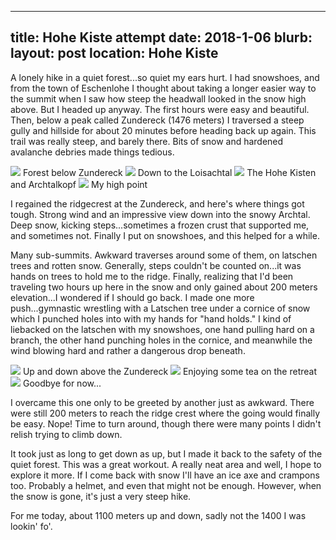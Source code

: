 
---
title: Hohe Kiste attempt
date: 2018-1-06
blurb:
layout: post
location: Hohe Kiste
---

A lonely hike in a quiet forest...so quiet my ears hurt. I had snowshoes, and
from the town of Eschenlohe I thought about taking a longer easier way
to the summit when I saw how steep the headwall looked in the snow high
above. But I headed up anyway. The first hours were easy and beautiful.
Then, below a peak called Zundereck (1476 meters) I traversed a steep
gully and hillside for about 20 minutes before heading back up again.
This trail was really steep, and barely there. Bits of snow and hardened
avalanche debries made things tedious.

<a href='https://www.flickr.com/photos/55338612@N00/25684281368'>
<img src='https://farm5.static.flickr.com/4689/25684281368_b2e2ff4e92_b.jpg'></a>
Forest below Zundereck



<a href='https://www.flickr.com/photos/55338612@N00/38658422685'>
<img src='https://farm5.static.flickr.com/4682/38658422685_e7a58572f3_b.jpg'></a>
Down to the Loisachtal



<a href='https://www.flickr.com/photos/55338612@N00/38845583154'>
<img src='https://farm5.static.flickr.com/4730/38845583154_6ee54917e5_b.jpg'></a>
The Hohe Kisten and Archtalkopf



<a href='https://www.flickr.com/photos/55338612@N00/39525102802'>
<img src='https://farm5.static.flickr.com/4684/39525102802_7446299503_b.jpg'></a>
My high point


I regained the ridgecrest at the Zundereck, and here's where things got tough.
Strong wind and an impressive view down into the snowy Archtal. Deep snow,
kicking steps...sometimes a frozen crust that supported me, and sometimes not.
Finally I put on snowshoes, and this helped for a while.

Many sub-summits. Awkward traverses around some of them, on latschen trees and
rotten snow. Generally, steps couldn't be counted on...it was hands on trees
to hold me to the ridge. Finally, realizing that I'd been traveling two hours
up here in the snow and only gained about 200 meters elevation...I wondered
if I should go back. I made one more push...gymnastic wrestling with a 
Latschen tree under a cornice of snow which I punched holes into with my
hands for "hand holds." I kind of liebacked on the latschen with my snowshoes,
one hand pulling hard on a branch, the other hand punching holes in the cornice,
and meanwhile the wind blowing hard and rather a dangerous drop beneath.

<a href='https://www.flickr.com/photos/55338612@N00/25684285868'>
<img src='https://farm5.static.flickr.com/4644/25684285868_14a68012d9_b.jpg'></a>
Up and down above the Zundereck



<a href='https://www.flickr.com/photos/55338612@N00/38845578564'>
<img src='https://farm5.static.flickr.com/4739/38845578564_04bb58653f_b.jpg'></a>
Enjoying some tea on the retreat



<a href='https://www.flickr.com/photos/55338612@N00/39525111202'>
<img src='https://farm5.static.flickr.com/4735/39525111202_dd7c2bf167_b.jpg'></a>
Goodbye for now...



I overcame this one only to be greeted by another just as awkward. There were
still 200 meters to reach the ridge crest where the going would finally be
easy. Nope! Time to turn around, though there were many points I didn't
relish trying to climb down.

It took just as long to get down as up, but I made it back to the safety of
the quiet forest. This was a great workout. A really neat area and well,
I hope to explore it more. If I come back with snow I'll have an ice axe and
crampons too. Probably a helmet, and even that might not be enough.
However, when the snow is gone, it's just a very steep hike.

For me today, about 1100 meters up and down, sadly not the 1400 I was lookin' fo'.




